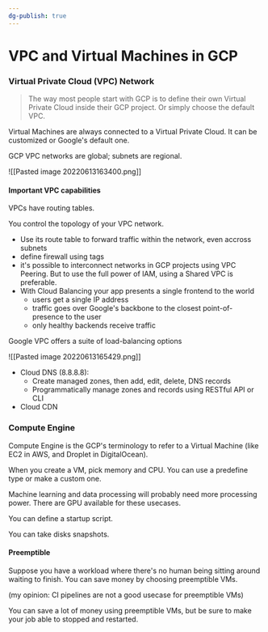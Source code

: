 ```yaml
---
dg-publish: true
---
```

# VPC and Virtual Machines in GCP

### Virtual Private Cloud (VPC) Network

> The way most people start with GCP is to define their own Virtual Private Cloud inside their GCP project. Or simply choose the default VPC.

Virtual Machines are always connected to a Virtual Private Cloud. It can be customized or Google's default one.

GCP VPC networks are global; subnets are regional.

![[Pasted image 20220613163400.png]]

#### Important VPC capabilities

VPCs have routing tables.

You control the topology of your VPC network.

- Use its route table to forward traffic within the network, even accross subnets
- define firewall using tags
- it's possible to interconnect networks in GCP projects using VPC Peering. But to use the full power of IAM, using a Shared VPC is preferable.
- With Cloud Balancing your app presents a single frontend to the world
    - users get a single IP address
    - traffic goes over Google's backbone to the closest point-of-presence to the user
    - only healthy backends receive traffic

Google VPC offers a suite of load-balancing options

![[Pasted image 20220613165429.png]]

- Cloud DNS (8.8.8.8):
    - Create managed zones, then add, edit, delete, DNS records
    - Programmatically manage zones and records using RESTful API or CLI
- Cloud CDN




### Compute Engine

Compute Engine is the GCP's terminology to refer to a Virtual Machine (like EC2 in AWS, and Droplet in DigitalOcean).

When you create a VM, pick memory and CPU. You can use a predefine type or make a custom one.

Machine learning and data processing will probably need more processing power. There are GPU available for these usecases.

You can define a startup script.

You can take disks snapshots.


#### Preemptible

Suppose you have a workload where there's no human being sitting around waiting to finish. You can save money by choosing preemptible VMs.

(my opinion: CI pipelines are not a good usecase for preemptible VMs)

You can save a lot of money using preemptible VMs, but be sure to make your job able to stopped and restarted.
